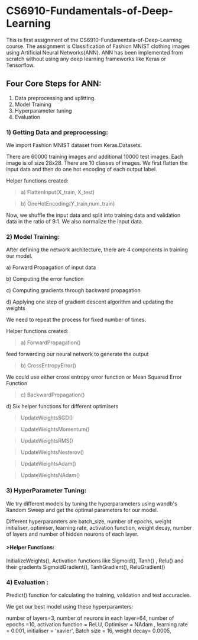 # CS6910-Fundamentals-of-Deep-Learning

This is first assignment of the CS6910-Fundamentals-of-Deep-Learning course. The assignment is Classification of Fashion MNIST clothing images using Artificial Neural 
Networks(ANN).   ANN has been  implemented from scratch without using any deep learning frameworks like Keras or Tensorflow.


## Four Core Steps for ANN:

1) Data preprocessing and splitting.
2) Model Training
3) Hyperparameter tuning
4) Evaluation

### 1) Getting Data and preprocessing:

We import Fashion MNIST dataset from Keras.Datasets. 

There are 60000 training images and additional 10000 test images. Each image is of size 28x28. There are 10 classes of images.
We first flatten the input data and then do one hot encoding of each output label.

Helper functions created:

> a) FlattenInput(X_train, X_test)

> b) OneHotEncoding(Y_train,num_train)

Now, we shuffle the input data and split into training data and validation data in the ratio of 9:1. We also normalize the input data.


### 2) Model Training:

After defining the network architecture, there are 4 components in training our model.

 a) Forward Propagation of input data

 b) Computing the error function

 c) Computing gradients through backward propagation

 d) Applying one step of gradient descent algorithm and updating the weights 

We need to repeat the process for fixed number of times.

Helper functions created:

> a) ForwardPropagation()

 feed forwarding our neural network to generate the output
 
> b) CrossEntropyError()

We could use either cross entropy error function or Mean Squared Error Function

> c) BackwardPropagation()

d) Six helper functions for different optimisers

>UpdateWeightsSGD()   

>UpdateWeightsMomentum()

>UpdateWeightsRMS()

>UpdateWeightsNesterov()

>UpdateWeightsAdam()

>UpdateWeightsNAdam()


### 3) HyperParameter Tuning:

We try different models by tuning the hyperparameters using wandb's Random Sweep and get the optimal parameters for our model.

Different hyperparamters are batch_size, number of epochs, weight initialiser, optimiser, learning rate, activation function, weight decay, number of layers and number of hidden neurons of each layer.

#### >Helper Functions: 

InitializeWeights(),  Activation functions like Sigmoid(), Tanh() , Relu() and their gradients SigmoidGradient(), TanhGradient(), ReluGradient()




### 4) Evaluation :

Predict() function for calculating the training, validation and test accuracies.


We get our best model using these hyperparamters:

number of layers=3, number of neurons in each layer=64, number of epochs =10, activation function = ReLU, Optimiser = NAdam , learning rate = 0.001, initialiser = 'xavier', Batch size = 16, weight decay= 0.0005,





